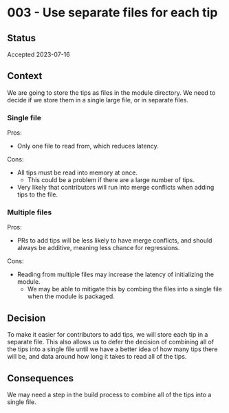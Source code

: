 # 003 - Use separate files for each tip

## Status

Accepted 2023-07-16

## Context

We are going to store the tips as files in the module directory.
We need to decide if we store them in a single large file, or in separate files.

### Single file

Pros:

- Only one file to read from, which reduces latency.

Cons:

- All tips must be read into memory at once.
  - This could be a problem if there are a large number of tips.
- Very likely that contributors will run into merge conflicts when adding tips to the file.

### Multiple files

Pros:

- PRs to add tips will be less likely to have merge conflicts, and should always be additive, meaning less chance for regressions.

Cons:

- Reading from multiple files may increase the latency of initializing the module.
  - We may be able to mitigate this by combing the files into a single file when the module is packaged.

## Decision

To make it easier for contributors to add tips, we will store each tip in a separate file.
This also allows us to defer the decision of combining all of the tips into a single file until we have a better idea of how many tips there will be, and data around how long it takes to read all of the tips.

## Consequences

We may need a step in the build process to combine all of the tips into a single file.
